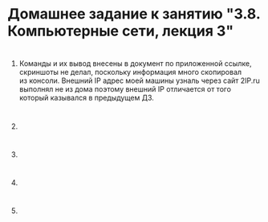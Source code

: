 # Домашнее задание к занятию "3.8. Компьютерные сети, лекция 3"
#
1. Команды и их вывод внесены в документ по приложенной ссылке, скриншоты не делал, поскольку информация много скопировал  
из консоли. Внешний IP адрес моей машины узналь через сайт 2IP.ru выполнял не из дома поэтому внешний IP отличается от того   который казывался в предыдущем ДЗ.  
#
2.  
#
3.         
#
4.  
#
5.  


